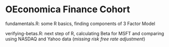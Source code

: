 # OEconomica Finance Cohort

  fundamentals.R: some R basics, finding components of 3 Factor Model
  
  verifying-betas.R: next step of R, calculating Beta for MSFT and comparing using NASDAQ and Yahoo data 
      (*missing risk free rate adjustment*)

